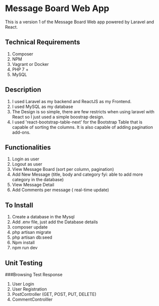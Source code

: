 # Message Board Web App

This is a version 1 of the Message Board Web app powered by Laravel and React.


## Technical Requirements
1. Composer
1. NPM
1. Vagrant or Docker
1. PHP 7 + 
1. MySQL


## Description

1. I used Laravel as my backend and ReactJS as my Frontend.
1. I used MySQL as my database
1. The Design is so simple, there are few restricts when using laravel with React so I just used a simple boostrap design.
1. I used 'react-bootstrap-table-next' for the Bootstrap Table that is capable of sorting the columns. It is also capable of adding pagination add-ons.


## Functionalities
1. Login as user
1. Logout as user
1. View Message Board (sort per column, pagination)
1. Add New Message  (title, body and category fyi: able to add more category in the database)
1. View Message Detail
1. Add Comments per message ( real-time update)


## To Install 

1. Create a database in the Mysql
1. Add .env file, just add the Database details
1. composer update
1. php artisan migrate
1. php artisan db:seed
1. Npm install
1. npm run dev

## Unit Testing
###Browsing Test Response
1.  User Login
1. User Registration
1. PostController (GET, POST, PUT, DELETE)
2. CommentControlller 
